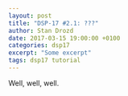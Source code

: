 ```yaml
---
layout: post
title: "DSP-17 #2.1: ???"
author: Stan Drozd
date: 2017-03-15 19:00:00 +0100
categories: dsp17
excerpt: "Some excerpt"
tags: dsp17 tutorial
---
```

Well, well, well.
